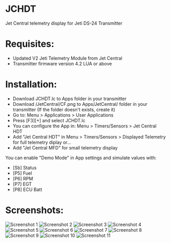 # JCHDT
Jet Central telemetry display for Jeti DS-24 Transmitter

# Requisites:
* Updated V2 Jeti Telemetry Module from Jet Central
* Transmitter firmware version 4.2 LUA or above 

# Installation:
- Download JCHDT.lc to Apps folder in your transmitter
- Download /JetCentral/CF.png to Apps/JetCentral/ folder in your transmitter (If the folder doesn't exists, create it)
- Go to: Menu > Applications > User Applications
- Press [F3][+] and select JCHDT.lc
- You can configure the App in: Menu > Timers/Sensors > Jet Central HDT
- Add "Jet Central HDT" in Menu > Timers/Sensors > Displayed Telemetry for full telemetry diplay or...
- Add "Jet Central MFD" for small telemetry display

You can enable "Demo Mode" in App settings and simulate values with:
- [Sb] Status
- [P5] Fuel
- [P6] RPM
- [P7] EGT
- [P8] ECU Batt

# Screenshots:
![Screenshot 1](img/Screen001.bmp?raw=true "Screenshot1")
![Screenshot 2](img/Screen002.bmp?raw=true "Screenshot2")
![Screenshot 3](img/Screen003.bmp?raw=true "Screenshot3")
![Screenshot 4](img/Screen004.bmp?raw=true "Screenshot4")
![Screenshot 5](img/Screen005.bmp?raw=true "Screenshot5")
![Screenshot 6](img/Screen006.bmp?raw=true "Screenshot6")
![Screenshot 7](img/Screen007.bmp?raw=true "Screenshot7")
![Screenshot 8](img/Screen008.bmp?raw=true "Screenshot8")
![Screenshot 9](img/Screen009.bmp?raw=true "Screenshot9")
![Screenshot 10](img/Screen010.bmp?raw=true "Screenshot10")
![Screenshot 11](img/Screen011.bmp?raw=true "Screenshot11")
